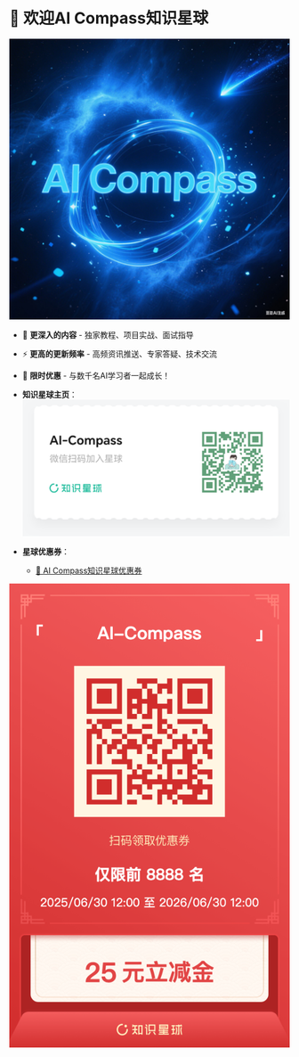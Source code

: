 # 🤝 欢迎AI Compass知识星球
![AI Compass](../main/AICompass.png)

* 🎯 **更深入的内容** - 独家教程、项目实战、面试指导  
* ⚡ **更高的更新频率** - 高频资讯推送、专家答疑、技术交流  
* 🎁 **限时优惠** - 与数千名AI学习者一起成长！

* **知识星球主页**：
![知识星球主页](../main/knowledge_planet.png)    

* **星球优惠券**：
    * [🎫 AI Compass知识星球优惠券](https://t.zsxq.com/Tj1eS)
    
![知识星球](../main/星球优惠券.png)

